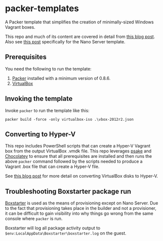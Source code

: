 # packer-templates
A Packer template that simplifies the creation of minimally-sized Windows Vagrant boxes.

This repo and much of its content are covered in detail from [this blog post](http://www.hurryupandwait.io/blog/creating-windows-base-images-for-virtualbox-and-hyper-v-using-packer-boxstarter-and-vagrant). Also see [this post](http://www.hurryupandwait.io/blog/a-packer-template-for-windows-nano-server-weighing-300mb) specifically for the Nano Server template.

## Prerequisites

You need the following to run the template:

1. [Packer](https://packer.io/docs/installation.html) installed with a minimum version of 0.8.6.
2. [VirtualBox](https://www.virtualbox.org/wiki/Downloads)

## Invoking the template
Invoke `packer` to run the template like this:
```
packer build -force -only virtualbox-iso .\vbox-2012r2.json
```

## Converting to Hyper-V
This repo includes PowerShell scripts that can create a Hyper-V Vagrant box from the output VirtualBox .vmdk file. This repo leverages [psake](https://github.com/psake/psake) and [Chocolatey](https://chocolatey.org) to ensure that all prerequisites are installed and then runs the above `packer` command followed by the scripts needed to produce a Vagrant .box file that can create a Hyper-V file.

See [this blog post](http://www.hurryupandwait.io/blog/creating-a-hyper-v-vagrant-box-from-a-virtualbox-vmdk-or-vdi-image) for more detail on converting VirtualBox disks to Hyper-V.

## Troubleshooting Boxstarter package run
[Boxstarter](http://boxstarter.org) is used as the means of provisioning except on Nano Server. Due to the fact that provisioning takes place in the builder and not a provisioner, it can be difficult to gain visibility into why things go wrong from the same console where `packer` is run.

Boxstarter will log all package activity output to `$env:LocalAppData\Boxstarter\boxstarter.log` on the guest.
